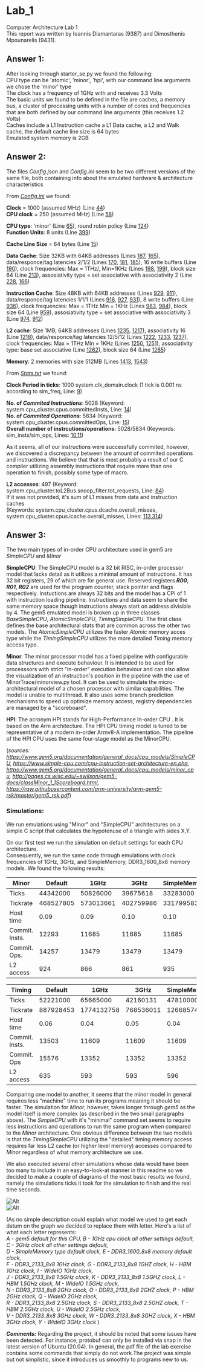 # Lab_1
Computer Architecture Lab 1  
This report was written by Ioannis Diamantaras (9387) and Dimosthenis Mpounarelis (9431).

## Answer 1:
After looking through starter_se.py we found the following:  
CPU type can be 'atomic', 'minor', 'hpi', with our command line arguments we chose the 'minor' type  
The clock has a frequency of 1GHz with and receives 3.3 Volts  
The basic units we found to be defined in the file are caches, a memory bus, a cluster of processing units with a number of cores and frequencies that are both defined by our command line arguments (this receives 1.2 Volts)  
Caches include a L1 Instruction cache a L1 Data cache, a L2 and Walk cache, the default cache line size is 64 bytes  
Emulated system memory is 2GB  

## Answer 2:
The files _Config.json_ and _Config.ini_ seem to be two different versions of the same file, both containing info about the emulated hardware & architecture characteristics  

From [_Config.ini_](Stats/starterConfig.ini) we found:  
  
**Clock** = 1000 (assumed MHz) (Line [44](Stats/starterConfig.ini#L44))  
**CPU clock** = 250 (assumed MHz) (Line [58](Stats/starterConfig.ini#L58))  
  
**CPU type**: 'minor' (Line [65](Stats/starterConfig.ini#L65)), round robin policy (Line [124](Stats/starterConfig.ini#L124))  
**Function Units**: 8 units (Line [399](Stats/starterConfig.ini#L399))  
  
**Cache Line Size** = 64 bytes (Line [15](Stats/starterConfig.ini#L15))  
  
**Data Cache**: Size 32KB with 64KB addresses (Lines [187](Stats/starterConfig.ini#L187), [165](Stats/starterConfig.ini#L165)), data/responce/tag latencies 2/1/2 (Lines [170](Stats/starterConfig.ini#L170), [181](Stats/starterConfig.ini#L181), [185](Stats/starterConfig.ini#L185)), 16 write buffers (Line [190](Stats/starterConfig.ini#L190)), clock frequencies: Max = 1THz/, Min=1KHz (Lines [198](Stats/starterConfig.ini#L198), [199](Stats/starterConfig.ini#L199)), block size 64 (Line [213](Stats/starterConfig.ini#L213)), assosiativity type = set associative with associativity 2 (Line [228](Stats/starterConfig.ini#L228), [166](Stats/starterConfig.ini#L166))  
  
**Instruction Cache**: Size 48KB with 64KB addresses (Lines [929](Stats/starterConfig.ini#L929), [911](Stats/starterConfig.ini#L911)), data/responce/tag latencies 1/1/1 (Lines [916](Stats/starterConfig.ini#L916), [927](Stats/starterConfig.ini#L927), [931](Stats/starterConfig.ini#L931)), 8 write buffers (Line [936](Stats/starterConfig.ini#L936)), clock frequencies: Max = 1THz Min = 1KHz (Lines [983](Stats/starterConfig.ini#L983), [984](Stats/starterConfig.ini#L984)), block size 64 (Line [959](Stats/starterConfig.ini#L959)), assosiativity type =  set associative with associativity 3 (Line [974](Stats/starterConfig.ini#L974), [912](Stats/starterConfig.ini#L912))  
  
**L2 cache**: Size 1MB, 64KB addresses (Lines [1235](Stats/starterConfig.ini#L1235), [1217](Stats/starterConfig.ini#L1217)), associativity 16 (Line [1218](Stats/starterConfig.ini#L1218)), data/responce/tag latencies 12/5/12 (Lines [1222](Stats/starterConfig.ini#L1222), [1233](Stats/starterConfig.ini#L1233), [1237](Stats/starterConfig.ini#L1237)), clock frequencies: Max = 1THz Min = 1KHz (Lines [1250](Stats/starterConfig.ini#L1250), [1251](Stats/starterConfig.ini#L1251)), associativity type: base set associative (Line [1262](Stats/starterConfig.ini#L1262)), block size 64 (Line [1265](Stats/starterConfig.ini#L1265))  
  
**Memory**: 2 memories with size 512MB (Lines [1413](Stats/starterConfig.ini#L1413), [1543](Stats/starterConfig.ini#L1543))  
  
From [_Stats.txt_](Stats/starterStats.txt) we found:  
  
**Clock Period in ticks**: 1000 system.clk_domain.clock (1 tick is 0.001 ns according to sim_freq, Line: [9](Stats/starterStats.txt#L9))  
  
**No. of _Commited Instructions_**: 5028 (Keyword: system.cpu_cluster.cpus.committedInsts, Line: [14](Stats/starterStats.txt#L14))  
**No. of _Commited Operations_**: 5834 (Keyword: system.cpu_cluster.cpus.committedOps, Line: [15](Stats/starterStats.txt#L15))  
**Overall number of instrcutions/operations**: 5028/5834 (Keywords: sim_insts/sim_ops, Lines: [10](Stats/starterStats.txt#L10),[11](Stats/starterStats.txt#L11))  
  
As it seems, all of our instructions were successfully commited, however, we discovered a discrepancy between the amount of commited operations and instructions. We believe that that is most probably a result of our C compiler utilizing assembly instructions that require more than one operation to finish, possibly some type of macro.  
  
**L2 accesses**: 497 (Keyword: system.cpu_cluster.toL2Bus.snoop_filter.tot_requests, Line: [84](Stats/starterStats.txt#L84))  
If it was not provided, it's sum of L1 misses from data and instruction caches  
(Keywords: system.cpu_cluster.cpus.dcache.overall_misses, system.cpu_cluster.cpus.icache.overall_misses, Lines: [113](Stats/starterStats.txt#113),[314](Stats/starterStats.txt#L314))  

## Answer 3:  
The two main types of in-order CPU architecture used in gem5 are _SimpleCPU_ and _Minor_  

**SimpleCPU**: The SimpleCPU model is a 32 bit RISC, in-order processor model that lacks detail as it utilizes a minimal amount of instructions. It has 32 bit registers, 29 of which are for general use. Reserved registers **_R00_**, **_R01_**, **_R02_** are used for the program counter, stack pointer and flags respectively. Instuctions are always 32 bits and the model has a CPI of 1 with instruction loading pipeline. Instructions and data seem to share the same memory space though instructions always start on address divisible by 4. The gem5 emulated model is broken up in three classes _BaseSimpleCPU_, _AtomicSimpleCPU_, _TimingSimpleCPU_. The first class defines the base architectural stats that are common across the other two models. The _AtomicSimpleCPU_ utilizes the faster _Atomic_ memory acces type while the _TimingSimpleCPU_ utilizes the more detailed _Timing_ memory access type.  

**Minor**: The minor processor model has a fixed pipeline with configurable data structures and execute behaviour. It is intended to be used for processsors with strict "in-order" execution behaviour and can also allow the visualization of an instruction's position in the pipeline with the use of MinorTrace/minorview.py tool. It can be used to simulate the micro-architectural model of a chosen processor with similar capabilities. The model is unable to multithread. It also uses some branch prediction mechanisms to speed up optimize memory access, registry dependencies are managed by a "scoreboard".  

**HPI**: The acronym HPI stands for High-Performance In-order CPU . It is based on the Arm architecture. The HPI CPU timing model is tuned to be representative of a modern in-order Armv8-A implementation. The pipeline of the HPI CPU uses the same four-stage model as the MinorCPU.

(_sources: https://www.gem5.org/documentation/general_docs/cpu_models/SimpleCPU, https://www.simple-cpu.com/cpu-instruction-set-architecture-en.php, https://www.gem5.org/documentation/general_docs/cpu_models/minor_cpu, http://pages.cs.wisc.edu/~swilson/gem5-docs/classMinor_1_1Scoreboard.html,
https://raw.githubusercontent.com/arm-university/arm-gem5-rsk/master/gem5_rsk.pdf_)  

### Simulations:  
We run emulations using "Minor" and "SimpleCPU" architectures on a simple C script that calculates the hypotenuse of a triangle with sides X,Y.  

On our first test we run the simulation on default settings for each CPU architecture.  
Consequently, we run the same code through emulations with clock frequencies of 1GHz, 3GHz, and SimpleMemory, DDR3_1600_8x8 memory models. We found the following results:  
  
| Minor          | Default   |    1GHz    |    3GHz    | SimpleMemory |    DDR3     |
|----------------|-----------|------------|------------|--------------|-------------|
| Ticks          | 44342000  | 50826000   | 39675618   | 33283000     | 42042000    |
| Tickrate       | 468527805 | 573013661  | 402759986  | 331799583    | 425173254   |
| Host time      | 0.09      | 0.09       | 0.10       | 0.10         | 0.10        |
| Commit. Insts. | 12293     | 11685      | 11685      | 11685        | 11685       |
| Commit. Ops.   | 14257     | 13479      | 13479      | 13479        | 13479       |
| L2 access      | 924       | 866        | 861        | 935          | 866         |
  
| Timing         | Default   |    1GHz    |    3GHz    | SimpleMemory |    DDR3     |
|----------------|-----------|------------|------------|--------------|-------------|
| Ticks          | 52221000  | 65665000   |  42160131  |   47810000   |  39945000   |
| Tickrate       | 887928453 | 1774132758 |  768536011 |   1266857438 |  714996338  |
| Host time      | 0.06      | 0.04       |  0.05      |   0.04       |  0.06       |
| Commit. Insts. | 13503     | 11609      |  11609     |   11609      |  11609      |
| Commit. Ops    | 15576     | 13352      |  13352     |   13352      |  13352      |
| L2 access      | 635       | 593        |  593       |   596        |  593        |

Comparing one model to another, it seems that the minor model in general requires less "machine" time to run its programs meaning it should be faster. The simulation for _Minor_, however, takes longer through _gem5_ as the model itself is more complex (as described in the two small paragraphs above). The _SimpleCPU_ with it's "minimal" command set seems to require less instructions and operations to run the same program when compared to the _Minor_ architecture. One obvious difference between the two models is that the _TimingSimpleCPU_ utilizing the "detailed" timing memory access requires far less L2 cache (or higher level memory) accesses compared to _Minor_ regardless of what memory architecture we use.  

We also executed several other simulations whose data would have been too many to include in an easy-to-look-at manner in this readme so we decided to make a couple of diagrams of the most basic results we found, namely the simulations ticks it took for the simulation to finish and the real time seconds.  

![Alt](Charts/Tick.png)  
![Alt](Charts/Host_Time.png)  

(As no simple description could explain what model we used to get each datum on the graph we decided to replace them with letter. Here's a list of what each letter represents:  
_A - gem5 default for this CPU,
B - 1GHz cpu clock all other settings default, C - 3GHz clock all other settings default,  
D - SimpleMemory type default clock, E - DDR3_1600_8x8 memory default clock,  
F - DDR3_2133_8x8 1GHz clock, G - DDR3_2133_8x8 1GHZ clock, H - HBM 1GHz clock, I - WideIO 1GHz clock,  
J - DDR3_2133_8x8 1.5GHz clock, K - DDR3_2133_8x8 1.5GHZ clock, L - HBM 1.5GHz clock, M - WideIO 1.5GHz clock,  
N - DDR3_2133_8x8 2GHz clock, O - DDR3_2133_8x8 2GHZ clock, P - HBM 2GHz clock, Q - WideIO 2GHz clock,  
R - DDR3_2133_8x8 2.5GHz clock, S - DDR3_2133_8x8 2.5GHZ clock, T - HBM 2.5GHz clock, U - WideIO 2.5GHz clock,  
V - DDR3_2133_8x8 3GHz clock, W - DDR3_2133_8x8 3GHZ clock, X - HBM 3GHz clock, Y - WideIO 3GHz clock_ )  

**_Comments:_**
Regarding the project, it should be noted that some issues have been detected. For instance, protobuf can only be installed via snap in the latest version of Ubuntu (20.04). In general, the pdf file of the lab exercise contains some commands that simply do not work.The project was simple but not simplistic, since it introduces us smoothly to programs new to us.
